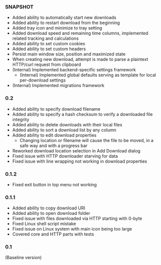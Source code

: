 ### SNAPSHOT
* Added ability to automatically start new downloads
* Added ability to restart download from the beginning
* Added tray icon and minimize to tray setting
* Added download speed and remaining time columns, implemented related tracking and calculations
* Added ability to set custom cookies
* Added ability to set custom headers
* Persist main window size, position and maximized state
* When creating new download, attempt is made to parse a plaintext HTTP/curl request from clipboard
* (Internal) Implemented backend-specific settings framework
  * (Internal) Implemented global defaults serving as template for local per-download settings
* (Internal) Implemented migrations framework

### 0.2
* Added ability to specify download filename
* Added ability to specify a hash checksum to verify a downloaded file integrity
* Added ability to delete downloads with their local files
* Added ability to sort a download list by any column
* Added ability to edit download properties
  * Changing location or filename will cause the file to be moved, in a safe way and with a progress bar
* Reworked download location selection in Add Download dialog
* Fixed issue with HTTP downloader starving for data
* Fixed issue with line wrapping not working in download properties

### 0.1.2
* Fixed exit button in top menu not working 

### 0.1.1
* Added ability to copy download URI
* Added ability to open download folder
* Fixed issue with files downloaded via HTTP starting with 0-byte
* Fixed Linux shell script mistake
* Fixed issue on Linux system with main icon being too large
* Covered core and HTTP parts with tests

### 0.1
(Baseline version)
